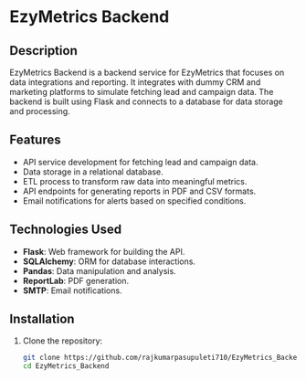 # EzyMetrics Backend

## Description

EzyMetrics Backend is a backend service for EzyMetrics that focuses on data integrations and reporting. It integrates with dummy CRM and marketing platforms to simulate fetching lead and campaign data. The backend is built using Flask and connects to a database for data storage and processing.

## Features

- API service development for fetching lead and campaign data.
- Data storage in a relational database.
- ETL process to transform raw data into meaningful metrics.
- API endpoints for generating reports in PDF and CSV formats.
- Email notifications for alerts based on specified conditions.

## Technologies Used

- **Flask**: Web framework for building the API.
- **SQLAlchemy**: ORM for database interactions.
- **Pandas**: Data manipulation and analysis.
- **ReportLab**: PDF generation.
- **SMTP**: Email notifications.

## Installation

1. Clone the repository:

   ```bash
   git clone https://github.com/rajkumarpasupuleti710/EzyMetrics_Backend.git
   cd EzyMetrics_Backend
